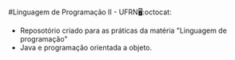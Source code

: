 #Linguagem de Programação II - UFRN:desktop_computer::octocat:

- Reposotório criado para as práticas da matéria "Linguagem de programação"
- Java e programação orientada a objeto.

